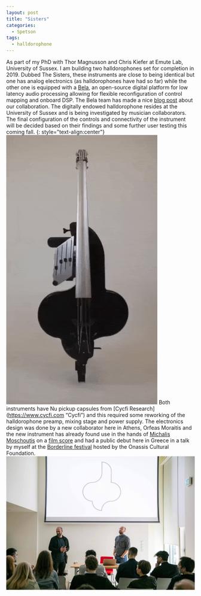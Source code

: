```yaml
---
layout: post
title: "Sisters"
categories:
  - Spetson
tags:
  - halldorophone
---
```

As part of my PhD with Thor Magnusson and Chris Kiefer at Emute Lab, University of Sussex. I am building two halldorophones set for completion in 2019. Dubbed The Sisters, these instruments are close to being identical but one has analog electronics (as halldorophones have had so far) while the other one is equipped with a [Bela](https://bela.io), an open-source digital platform for low latency audio processing allowing for flexible reconfiguration of control mapping and onboard DSP. The Bela team has made a nice [blog post](https://blog.bela.io/2019/03/14/halldorophone-feedback-and-bela/) about our collaboration.
The digitally endowed halldorophone resides at the University of Sussex and is being investigated by musician collaborators. The final configuration of the controls and connectivity of the instrument will be decided based on their findings and some further user testing this coming fall.
{: style="text-align:center"}![Spin that girlie round and round](img/DFspinSmall.gif)
Both instruments have Nu pickup capsules from [Cycfi Research](https://www.cycfi.com “Cycfi”) and this required some reworking of the halldorophone preamp, mixing stage and power supply. The electronics design was done by a new collaborator here in Athens, Orfeas Moraitis and the new instrument has already found use in the hands of [Michalis Moschoutis](https://michalismoschoutis.com/) on a [film score](http://www.georgisgrigorakis.com/project/digger/?fbclid=IwAR0pyf_B37468TEWhjInbFT5xWISz1C1gR-OV4fSFpGZMrca0HAUyWHfNAk) and had a public debut here in Greece in a talk by myself at the [Borderline festival](https://www.onassis.org/whats-on/borderline-festival-2019/) hosted by the Onassis Cultural Foundation.
![At Borderline festival 2019. Michalis to the left, Halldór to the right](/img/borderline.jpg)
